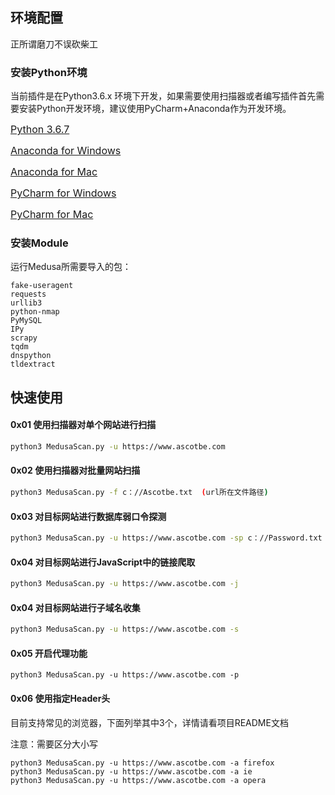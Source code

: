 ## 环境配置

正所谓磨刀不误砍柴工

### 安装Python环境

当前插件是在Python3.6.x 环境下开发，如果需要使用扫描器或者编写插件首先需要安装Python开发环境，建议使用PyCharm+Anaconda作为开发环境。

<a href="https://www.python.org/downloads/release/python-367/" style="font-size:16px;color:gilt">Python 3.6.7</a>

<a href="https://repo.anaconda.com/archive/Anaconda3-2019.07-Windows-x86_64.exe" style="font-size:16px;color:gilt">Anaconda for Windows</a>

<a href="https://repo.anaconda.com/archive/Anaconda3-2019.07-MacOSX-x86_64.pkg" style="font-size:16px;color:gilt">Anaconda for Mac</a>

<a href="http://www.jetbrains.com/pycharm/download/download-thanks.html?platform=windows&code=PCC" style="font-size:16px;color:gilt">PyCharm for Windows</a>

<a href="http://www.jetbrains.com/pycharm/download/download-thanks.html?platform=mac&code=PCC" style="font-size:16px;color:gilt">PyCharm for Mac</a>

### 安装Module

运行Medusa所需要导入的包：

```
fake-useragent
requests
urllib3
python-nmap
PyMySQL
IPy
scrapy
tqdm
dnspython
tldextract
```

## 快速使用

#### 0x01 使用扫描器对单个网站进行扫描

```bash
python3 MedusaScan.py -u https://www.ascotbe.com
```

#### 0x02 使用扫描器对批量网站扫描

```bash
python3 MedusaScan.py -f c：//Ascotbe.txt  (url所在文件路径)
```

#### 0x03 对目标网站进行数据库弱口令探测

```bash
python3 MedusaScan.py -u https://www.ascotbe.com -sp c：//Password.txt -su c：//Username.txt
```

#### 0x04 对目标网站进行JavaScript中的链接爬取

```bash
python3 MedusaScan.py -u https://www.ascotbe.com -j
```

#### 0x04 对目标网站进行子域名收集

```bash
python3 MedusaScan.py -u https://www.ascotbe.com -s
```

#### 0x05 开启代理功能

```
python3 MedusaScan.py -u https://www.ascotbe.com -p
```

#### 0x06 使用指定Header头

目前支持常见的浏览器，下面列举其中3个，详情请看项目README文档

注意：需要区分大小写

```
python3 MedusaScan.py -u https://www.ascotbe.com -a firefox
python3 MedusaScan.py -u https://www.ascotbe.com -a ie
python3 MedusaScan.py -u https://www.ascotbe.com -a opera
```

